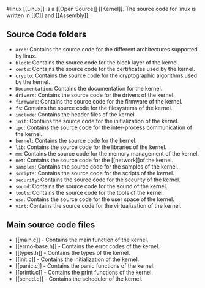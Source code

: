 #linux
[[Linux]] is a [[Open Source]] [[Kernel]]. The source code for linux is written in [[C]] and [[Assembly]].

## Source Code folders

- `arch`: Contains the source code for the different architectures supported by linux.
- `block`: Contains the source code for the block layer of the kernel.
- `certs`: Contains the source code for the certificates used by the kernel.
- `crypto`: Contains the source code for the cryptographic algorithms used by the kernel.
- `Documentation`: Contains the documentation for the kernel.
- `drivers`: Contains the source code for the drivers of the kernel.
- `firmware`: Contains the source code for the firmware of the kernel.
- `fs`: Contains the source code for the filesystems of the kernel.
- `include`: Contains the header files of the kernel.
- `init`: Contains the source code for the initialization of the kernel.
- `ipc`: Contains the source code for the inter-process communication of the kernel.
- `kernel`: Contains the source code for the kernel.
- `lib`: Contains the source code for the libraries of the kernel.
- `mm`: Contains the source code for the memory management of the kernel.
- `net`: Contains the source code for the [[network]]of the kernel.
- `samples`: Contains the source code for the samples of the kernel.
- `scripts`: Contains the source code for the scripts of the kernel.
- `security`: Contains the source code for the security of the kernel.
- `sound`: Contains the source code for the sound of the kernel.
- `tools`: Contains the source code for the tools of the kernel.
- `usr`: Contains the source code for the user space of the kernel.
- `virt`: Contains the source code for the virtualization of the kernel.

## Main source code files

- [[main.c]] - Contains the main function of the kernel.
- [[errno-base.h]] - Contains the error codes of the kernel.
- [[types.h]] - Contains the types of the kernel.
- [[init.c]] - Contains the initialization of the kernel.
- [[panic.c]] - Contains the panic functions of the kernel.
- [[printk.c]] - Contains the print functions of the kernel.
- [[sched.c]] - Contains the scheduler of the kernel.

